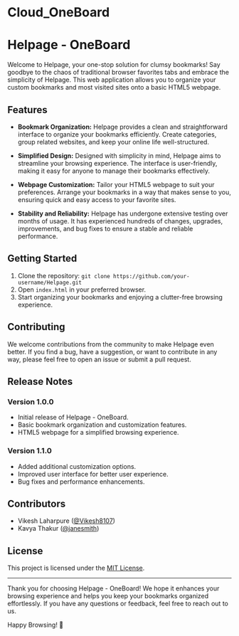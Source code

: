 # Cloud_OneBoard

# Helpage - OneBoard

Welcome to Helpage, your one-stop solution for clumsy bookmarks! Say goodbye to the chaos of traditional browser favorites tabs and embrace the simplicity of Helpage. This web application allows you to organize your custom bookmarks and most visited sites onto a basic HTML5 webpage.

## Features

- **Bookmark Organization:** Helpage provides a clean and straightforward interface to organize your bookmarks efficiently. Create categories, group related websites, and keep your online life well-structured.

- **Simplified Design:** Designed with simplicity in mind, Helpage aims to streamline your browsing experience. The interface is user-friendly, making it easy for anyone to manage their bookmarks effectively.

- **Webpage Customization:** Tailor your HTML5 webpage to suit your preferences. Arrange your bookmarks in a way that makes sense to you, ensuring quick and easy access to your favorite sites.

- **Stability and Reliability:** Helpage has undergone extensive testing over months of usage. It has experienced hundreds of changes, upgrades, improvements, and bug fixes to ensure a stable and reliable performance.

## Getting Started

1. Clone the repository: `git clone https://github.com/your-username/Helpage.git`
2. Open `index.html` in your preferred browser.
3. Start organizing your bookmarks and enjoying a clutter-free browsing experience.

## Contributing

We welcome contributions from the community to make Helpage even better. If you find a bug, have a suggestion, or want to contribute in any way, please feel free to open an issue or submit a pull request.

## Release Notes

### Version 1.0.0

- Initial release of Helpage - OneBoard.
- Basic bookmark organization and customization features.
- HTML5 webpage for a simplified browsing experience.

### Version 1.1.0

- Added additional customization options.
- Improved user interface for better user experience.
- Bug fixes and performance enhancements.

## Contributors

- Vikesh Laharpure ([@Vikesh8107](https://github.com/Vikesh8107))
- Kavya Thakur ([@janesmith](https://github.com/thakurkavya))
  

## License

This project is licensed under the [MIT License](LICENSE).

---

Thank you for choosing Helpage - OneBoard! We hope it enhances your browsing experience and helps you keep your bookmarks organized effortlessly. If you have any questions or feedback, feel free to reach out to us.

Happy Browsing! 🚀
